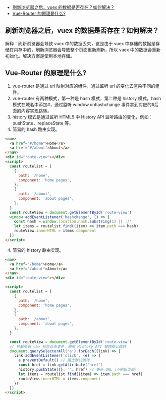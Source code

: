 - [刷新浏览器之后，vuex 的数据是否存在？如何解决？](##01)
- [Vue-Router 的原理是什么?](##02)

## 刷新浏览器之后，vuex 的数据是否存在？如何解决？

解释：刷新浏览器会导致 vuex 中的数据丢失，这是由于 vuex 中存储的数据是存储在内存中的，刷新浏览器会导致整个页面重新刷新，所以 vuex 中的数据会重新初始化。解决方案是使用本地存储。

## Vue-Router 的原理是什么?

1. vue-router 是通过 url 映射对应的组件，通过监听 url 的变化去渲染不同的组件。
2. vue-router 有两种模式，第一种是 hash 模式，第二种是 history 模式。hash 模式在域名中添加#，通过监听 window.onhashchange 事件拿到对应的#后面的内容实现跳转。
3. history 模式是通过监听 HTML5 中 History API 监听路由的变化，例如：pushState、replaceState 等。
4. 简易的 hash 路由实现。

```html
<nav>
  <a href="#/home">Home</a>
  <a href="#/about">About</a>
</nav>
<div id="route-view"></div>
<script>
  const routelist = [
    {
      path: '/home',
      component: 'home pages',
    },
    {
      path: '/about',
      component: 'about pages',
    },
  ]
  const routeView = document.getElementById('route-view')
  window.addEventListener('hashchange', () => {
    const hash = window.location.hash.substring(1) || '/'
    let items = routelist.find((item) => item.path === hash)
    routeView.innerHTML = items.component
  })
</script>
```

4. 简易的 history 路由实现。

```html
<nav>
  <a href="/home">Home</a>
  <a href="/about">About</a>
</nav>
<div id="route-view"></div>

<script>
  const routelist = [
    {
      path: '/home',
      component: 'home pages',
    },
    {
      path: '/about',
      component: 'about pages',
    },
  ]

  const routeView = document.getElementById('route-view')
  // 拦截所有 <a> 标签点击事件，使用 History API 替换默认跳转
  document.querySelectorAll('a').forEach((link) => {
    link.addEventListener('click', (e) => {
      e.preventDefault() // 阻止默认跳转
      const href = link.getAttribute('href')
      history.pushState({}, '', href) // 更新 URL（不刷新页面）
      let items = routelist.find((item) => item.path === href)
      routeView.innerHTML = items.component
    })
  })
</script>
```
